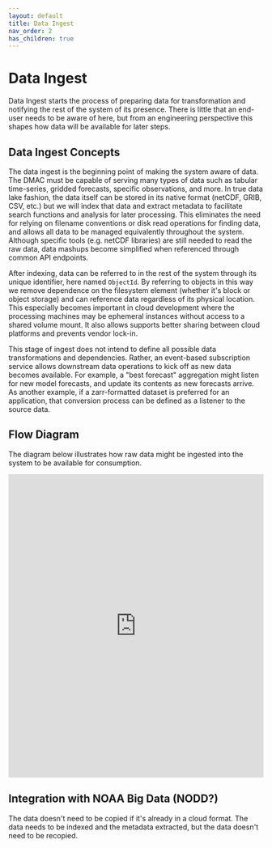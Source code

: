 ```yaml
---
layout: default
title: Data Ingest
nav_order: 2
has_children: true
---
```


# Data Ingest

Data Ingest starts the process of preparing data for transformation and notifying the rest of the system of its presence. There is little that an end-user needs to be aware of here, but from an engineering perspective this shapes how data will be available for later steps.

## Data Ingest Concepts

The data ingest is the beginning point of making the system aware of data. The DMAC must be capable of serving many types of data such as tabular time-series, gridded forecasts, specific observations, and more. In true data lake fashion, the data itself can be stored in its native format (netCDF, GRIB, CSV, etc.) but we will index that data and extract metadata to facilitate search functions and analysis for later processing. This eliminates the need for relying on filename conventions or disk read operations for finding data, and allows all data to be managed equivalently throughout the system. Although specific tools (e.g. netCDF libraries) are still needed to read the raw data, data mashups become simplified when referenced through common API endpoints.

After indexing, data can be referred to in the rest of the system through its unique identifier, here named `ObjectId`. By referring to objects in this way we remove dependence on the filesystem element (whether it's block or object storage) and can reference data regardless of its physical location. This especially becomes important in cloud development where the processing machines may be ephemeral instances without access to a shared volume mount. It also allows supports better sharing between cloud platforms and prevents vendor lock-in.

This stage of ingest does not intend to define all possible data transformations and dependencies. Rather, an event-based subscription service allows downstream data operations to kick off as new data becomes available. For example, a "best forecast" aggregation might listen for new model forecasts, and update its contents as new forecasts arrive. As another example, if a zarr-formatted dataset is preferred for an application, that conversion process can be defined as a listener to the source data.

## Flow Diagram

The diagram below illustrates how raw data might be ingested into the system to be available for consumption.

<embed src="https://asascience-open.github.io/nextgen-dmac/assets/data-ingest.pdf" type="application/pdf" width="100%" height="600px"/>

## Integration with NOAA Big Data (NODD?)

The data doesn't need to be copied if it's already in a cloud format. The data needs to be indexed and the metadata extracted, but the data doesn't need to be recopied. 
